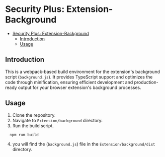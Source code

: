 # Security Plus: Extension-Background
- [Security Plus: Extension-Background](#security-plus-extension-background)
  - [Introduction](#introduction)
  - [Usage](#usage)

## Introduction
This is a webpack-based build environment for the extension's background script (`background.js`). It provides TypeScript support and optimizes the code through minification, ensuring efficient development and production-ready output for your browser extension's background processes.


## Usage
1. Clone the repository.
2. Navigate to `Extension/background` directory.
3. Run the build script.
```bash
  npm run build
```
4. you will find the (`background.js`) file in the `Extension/background/dist` directory.